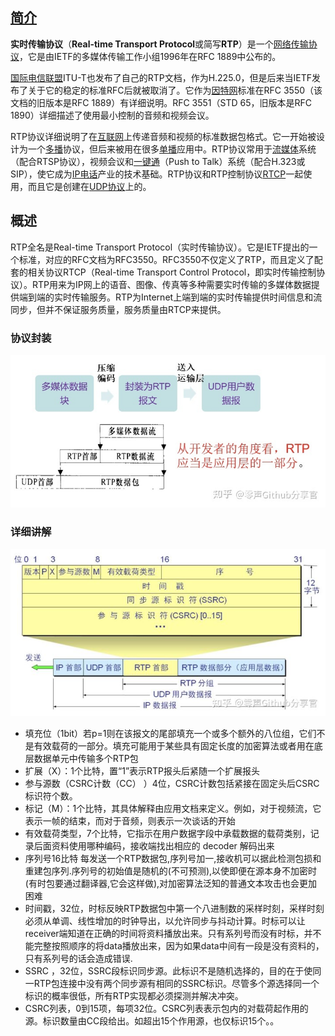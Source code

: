 ## [简介](https://baike.baidu.com/item/实时传输协议/9365206?fromtitle=RTP&fromid=8974125&fr=aladdin)

**实时传输协议**（**Real-time Transport Protocol**或简写**RTP**）是一个[网络传输协议](https://baike.baidu.com/item/网络传输协议)，它是由IETF的多媒体传输工作小组1996年在RFC 1889中公布的。

[国际电信联盟](https://baike.baidu.com/item/国际电信联盟)ITU-T也发布了自己的RTP文档，作为H.225.0，但是后来当IETF发布了关于它的稳定的标准RFC后就被取消了。它作为[因特网](https://baike.baidu.com/item/因特网)标准在RFC 3550（该文档的旧版本是RFC 1889）有详细说明。RFC 3551（STD 65，旧版本是RFC 1890）详细描述了使用最小控制的音频和视频会议。

RTP协议详细说明了在[互联网](https://baike.baidu.com/item/互联网)上传递音频和视频的标准数据包格式。它一开始被设计为一个[多播](https://baike.baidu.com/item/多播)协议，但后来被用在很多[单播](https://baike.baidu.com/item/单播)应用中。RTP协议常用于[流媒体](https://baike.baidu.com/item/流媒体)系统（配合RTSP协议），视频会议和[一键通](https://baike.baidu.com/item/一键通)（Push to Talk）系统（配合H.323或SIP），使它成为[IP电话](https://baike.baidu.com/item/IP电话)产业的技术基础。RTP协议和RTP控制协议[RTCP](https://baike.baidu.com/item/RTCP)一起使用，而且它是创建在[UDP协议](https://baike.baidu.com/item/UDP协议)上的。

## 概述

RTP全名是Real-time Transport Protocol（实时传输协议）。它是IETF提出的一个标准，对应的RFC文档为RFC3550。RFC3550不仅定义了RTP，而且定义了配套的相关协议RTCP（Real-time Transport Control Protocol，即实时传输控制协议）。RTP用来为IP网上的语音、图像、传真等多种需要实时传输的多媒体数据提供端到端的实时传输服务。RTP为Internet上端到端的实时传输提供时间信息和流同步，但并不保证服务质量，服务质量由RTCP来提供。

### 协议封装

![img](./pic/03-01.png)

### 详细讲解

![img](./pic/03-02.png)

- 填充位（1bit）若p=1则在该报文的尾部填充一个或多个额外的八位组，它们不是有效载荷的一部分。填充可能用于某些具有固定长度的加密算法或者用在底层数据单元中传输多个RTP包
- 扩展（X）：1个比特，置“1”表示RTP报头后紧随一个扩展报头
- 参与源数（CSRC计数（CC） ）4位，CSRC计数包括紧接在固定头后CSRC标识符个数。
- 标记（M）：1个比特，其具体解释由应用文档来定义。例如，对于视频流，它表示一帧的结束，而对于音频，则表示一次谈话的开始
- 有效载荷类型，7个比特，它指示在用户数据字段中承载数据的载荷类别，记录后面资料使用哪种编码，接收端找出相应的 decoder 解码出来
- 序列号16比特 每发送一个RTP数据包,序列号加一,接收机可以据此检测包损和重建包序列.序列号的初始值是随机的(不可预测),以使即便在源本身不加密时(有时包要通过翻译器,它会这样做),对加密算法泛知的普通文本攻击也会更加困难
- 时间戳，32位，时标反映RTP数据包中第一个八进制数的采样时刻，采样时刻必须从单调、线性增加的时钟导出，以允许同步与抖动计算。时标可以让receiver端知道在正确的时间将资料播放出来。只有系列号而没有时标，并不能完整按照顺序的将data播放出来，因为如果data中间有一段是没有资料的，只有系列号的话会造成错误.
- SSRC ，32位，SSRC段标识同步源。此标识不是随机选择的，目的在于使同一RTP包连接中没有两个同步源有相同的SSRC标识。尽管多个源选择同一个标识的概率很低，所有RTP实现都必须探测并解决冲突。
- CSRC列表，0到15项，每项32位。CSRC列表表示包内的对载荷起作用的源。标识数量由CC段给出。如超出15个作用源，也仅标识15个。。